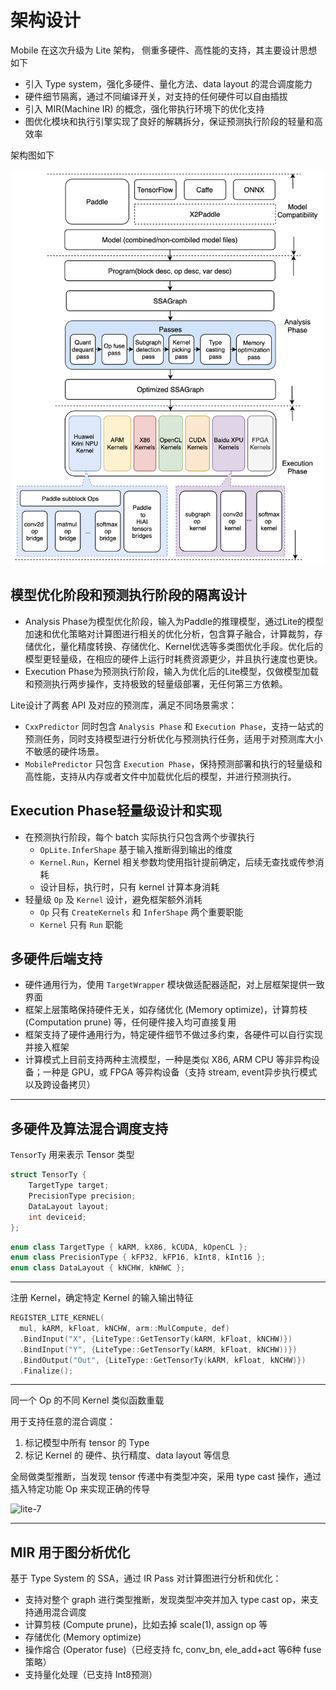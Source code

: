 # 架构设计

Mobile 在这次升级为 Lite 架构， 侧重多硬件、高性能的支持，其主要设计思想如下

- 引入 Type system，强化多硬件、量化方法、data layout 的混合调度能力
- 硬件细节隔离，通过不同编译开关，对支持的任何硬件可以自由插拔
- 引入 MIR(Machine IR) 的概念，强化带执行环境下的优化支持
- 图优化模块和执行引擎实现了良好的解耦拆分，保证预测执行阶段的轻量和高效率

架构图如下

<p align="center"><img width="500" src="https://raw.githubusercontent.com/PaddlePaddle/Paddle-Lite/develop/docs/images/architecture.png"/></p>

## 模型优化阶段和预测执行阶段的隔离设计

- Analysis Phase为模型优化阶段，输入为Paddle的推理模型，通过Lite的模型加速和优化策略对计算图进行相关的优化分析，包含算子融合，计算裁剪，存储优化，量化精度转换、存储优化、Kernel优选等多类图优化手段。优化后的模型更轻量级，在相应的硬件上运行时耗费资源更少，并且执行速度也更快。
- Execution Phase为预测执行阶段，输入为优化后的Lite模型，仅做模型加载和预测执行两步操作，支持极致的轻量级部署，无任何第三方依赖。

Lite设计了两套 API 及对应的预测库，满足不同场景需求：
  - `CxxPredictor` 同时包含 `Analysis Phase` 和 `Execution Phase`，支持一站式的预测任务，同时支持模型进行分析优化与预测执行任务，适用于对预测库大小不敏感的硬件场景。
  - `MobilePredictor` 只包含 `Execution Phase`，保持预测部署和执行的轻量级和高性能，支持从内存或者文件中加载优化后的模型，并进行预测执行。

## Execution Phase轻量级设计和实现

- 在预测执行阶段，每个 batch 实际执行只包含两个步骤执行
  - `OpLite.InferShape` 基于输入推断得到输出的维度
  - `Kernel.Run`，Kernel 相关参数均使用指针提前确定，后续无查找或传参消耗
  - 设计目标，执行时，只有 kernel 计算本身消耗
- 轻量级 `Op` 及 `Kernel` 设计，避免框架额外消耗
  - `Op` 只有 `CreateKernels` 和 `InferShape` 两个重要职能
  - `Kernel` 只有 `Run` 职能

## 多硬件后端支持

- 硬件通用行为，使用 `TargetWrapper` 模块做适配器适配，对上层框架提供一致界面
- 框架上层策略保持硬件无关，如存储优化 (Memory optimize)，计算剪枝 (Computation prune) 等，任何硬件接入均可直接复用
- 框架支持了硬件通用行为，特定硬件细节不做过多约束，各硬件可以自行实现并接入框架
- 计算模式上目前支持两种主流模型，一种是类似 X86, ARM CPU 等非异构设备；一种是 GPU，或 FPGA 等异构设备（支持 stream, event异步执行模式以及跨设备拷贝）

---
## 多硬件及算法混合调度支持
`TensorTy` 用来表示 Tensor 类型

```c++
struct TensorTy {
    TargetType target;
    PrecisionType precision;
    DataLayout layout;
    int deviceid;
};
```

```c++
enum class TargetType { kARM, kX86, kCUDA, kOpenCL };
enum class PrecisionType { kFP32, kFP16, kInt8, kInt16 };
enum class DataLayout { kNCHW, kNHWC };
```
---

注册 Kernel，确定特定 Kernel 的输入输出特征

```c++
REGISTER_LITE_KERNEL(
  mul, kARM, kFloat, kNCHW, arm::MulCompute, def)
  .BindInput("X", {LiteType::GetTensorTy(kARM, kFloat, kNCHW)})
  .BindInput("Y", {LiteType::GetTensorTy(kARM, kFloat, kNCHW))})
  .BindOutput("Out", {LiteType::GetTensorTy(kARM, kFloat, kNCHW)})
  .Finalize();
```

---

同一个 Op 的不同 Kernel 类似函数重载

用于支持任意的混合调度：

1. 标记模型中所有 tensor 的 Type
2. 标记 Kernel 的 硬件、执行精度、data layout 等信息

全局做类型推断，当发现 tensor 传递中有类型冲突，采用 type cast 操作，通过插入特定功能 Op 来实现正确的传导

![lite-7](https://user-images.githubusercontent.com/52520497/64949642-395ecf00-d8ac-11e9-8b69-ced1996abc3b.png)



---

## MIR 用于图分析优化

基于 Type System 的 SSA，通过 IR Pass 对计算图进行分析和优化：

- 支持对整个 graph 进行类型推断，发现类型冲突并加入 type cast op，来支持通用混合调度
- 计算剪枝 (Compute prune)，比如去掉 scale(1), assign op 等
- 存储优化 (Memory optimize)
- 操作熔合 (Operator fuse)（已经支持 fc, conv_bn, ele_add+act 等6种 fuse 策略）
- 支持量化处理（已支持 Int8预测）
